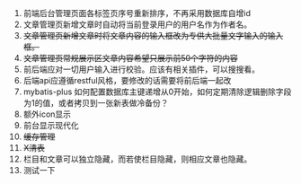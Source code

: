 1. 前端后台管理页面各标签页序号重新排序，不再采用数据库自增id
2. 文章管理页新增文章时自动将当前登录用户的用户名作为作者名。
3. ~~文章管理页新增文章时将文章内容的输入框改为专供大批量文字输入的输入框。~~
4. ~~文章管理页常规展示区文章内容希望只展示前50个字符的内容~~
5. 前后端应对一切用户输入进行校验。应该有相关插件，可以搜搜看。
6. 后端api应遵循restful风格，要修改的话需要将前后端一起改
7. mybatis-plus 如何配置数据库主键递增从0开始，如何定期清除逻辑删除字段为1的值，或者拷贝到一张新表做冷备份？
8. 额外icon显示
9. 前台显示现代化
10. ~~缓存管理~~
11. ~~X清表~~
12. 栏目和文章可以独立隐藏，而若使栏目隐藏，则相应文章也隐藏。
13. 测试一下
